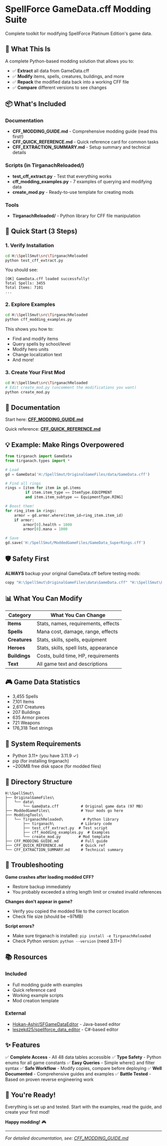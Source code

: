 # SpellForce GameData.cff Modding Suite

Complete toolkit for modifying SpellForce Platinum Edition's game data.

## 🎯 What This Is

A complete Python-based modding solution that allows you to:
- ✅ **Extract** all data from GameData.cff
- ✅ **Modify** items, spells, creatures, buildings, and more
- ✅ **Repack** the modified data back into a working CFF file
- ✅ **Compare** different versions to see changes

## 📦 What's Included

### Documentation
- **CFF_MODDING_GUIDE.md** - Comprehensive modding guide (read this first!)
- **CFF_QUICK_REFERENCE.md** - Quick reference card for common tasks
- **CFF_EXTRACTION_SUMMARY.md** - Setup summary and technical details

### Scripts (in TirganachReloaded/)
- **test_cff_extract.py** - Test that everything works
- **cff_modding_examples.py** - 7 examples of querying and modifying data
- **create_mod.py** - Ready-to-use template for creating mods

### Tools
- **TirganachReloaded/** - Python library for CFF file manipulation

## 🚀 Quick Start (3 Steps)

### 1. Verify Installation
```bash
cd H:\SpellSmut\src\TirganachReloaded
python test_cff_extract.py
```

You should see:
```
[OK] GameData.cff loaded successfully!
Total Spells: 3455
Total Items: 7101
...
```

### 2. Explore Examples
```bash
cd H:\SpellSmut\src\TirganachReloaded
python cff_modding_examples.py
```

This shows you how to:
- Find and modify items
- Query spells by school/level
- Modify hero units
- Change localization text
- And more!

### 3. Create Your First Mod
```bash
cd H:\SpellSmut\src\TirganachReloaded
# Edit create_mod.py (uncomment the modifications you want)
python create_mod.py
```

## 📖 Documentation

Start here: **[CFF_MODDING_GUIDE.md](CFF_MODDING_GUIDE.md)**

Quick reference: **[CFF_QUICK_REFERENCE.md](CFF_QUICK_REFERENCE.md)**

## 💡 Example: Make Rings Overpowered

```python
from tirganach import GameData
from tirganach.types import *

# Load
gd = GameData('H:/SpellSmut/OriginalGameFiles/data/GameData.cff')

# Find all rings
rings = [item for item in gd.items
         if item.item_type == ItemType.EQUIPMENT
         and item.item_subtype == EquipmentType.RING]

# Boost them!
for ring_item in rings:
    armor = gd.armor.where(item_id=ring_item.item_id)
    if armor:
        armor[0].health = 1000
        armor[0].mana = 1000

# Save
gd.save('H:/SpellSmut/ModdedGameFiles/GameData_SuperRings.cff')
```

## 🛡️ Safety First

**ALWAYS** backup your original GameData.cff before testing mods:

```bash
copy "H:\SpellSmut\OriginalGameFiles\data\GameData.cff" "H:\SpellSmut\OriginalGameFiles\data\GameData_BACKUP.cff"
```

## 📊 What You Can Modify

| Category | What You Can Change |
|----------|-------------------|
| **Items** | Stats, names, requirements, effects |
| **Spells** | Mana cost, damage, range, effects |
| **Creatures** | Stats, skills, spells, equipment |
| **Heroes** | Stats, skills, spell lists, appearance |
| **Buildings** | Costs, build time, HP, requirements |
| **Text** | All game text and descriptions |

## 🎮 Game Data Statistics

- 3,455 Spells
- 7,101 Items
- 2,617 Creatures
- 207 Buildings
- 635 Armor pieces
- 721 Weapons
- 176,318 Text strings

## 🔧 System Requirements

- Python 3.11+ (you have 3.11.9 ✓)
- pip (for installing tirganach)
- ~200MB free disk space (for modded files)

## 📁 Directory Structure

```
H:\SpellSmut\
├── OriginalGameFiles\
│   └── data\
│       └── GameData.cff          # Original game data (97 MB)
├── ModdedGameFiles\              # Your mods go here
├── ModdingTools\
│   └── TirganachReloaded\         # Python library
│       ├── tirganach\            # Library code
│       ├── test_cff_extract.py  # Test script
│       ├── cff_modding_examples.py  # Examples
│       └── create_mod.py        # Mod template
├── CFF_MODDING_GUIDE.md          # Full guide
├── CFF_QUICK_REFERENCE.md        # Quick ref
└── CFF_EXTRACTION_SUMMARY.md     # Technical summary
```

## 🐛 Troubleshooting

**Game crashes after loading modded CFF?**
- Restore backup immediately
- You probably exceeded a string length limit or created invalid references

**Changes don't appear in game?**
- Verify you copied the modded file to the correct location
- Check file size (should be ~97MB)

**Script errors?**
- Make sure tirganach is installed: `pip install -e TirganachReloaded`
- Check Python version: `python --version` (need 3.11+)

## 📚 Resources

### Included
- Full modding guide with examples
- Quick reference card
- Working example scripts
- Mod creation template

### External
- [Hokan-Ashir/SFGameDataEditor](https://github.com/Hokan-Ashir/SFGameDataEditor) - Java-based editor
- [leszekd25/spellforce_data_editor](https://github.com/leszekd25/spellforce_data_editor) - C#-based editor

## ✨ Features

✅ **Complete Access** - All 48 data tables accessible
✅ **Type Safety** - Python enums for all game constants
✅ **Easy Queries** - Simple where() and filter syntax
✅ **Safe Workflow** - Modify copies, compare before deploying
✅ **Well Documented** - Comprehensive guides and examples
✅ **Battle Tested** - Based on proven reverse engineering work

## 🎉 You're Ready!

Everything is set up and tested. Start with the examples, read the guide, and create your first mod!

**Happy modding!** 🎮

---

*For detailed documentation, see: [CFF_MODDING_GUIDE.md](CFF_MODDING_GUIDE.md)*
